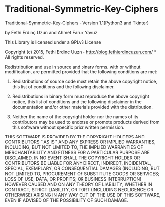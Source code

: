 # Traditional-Symmetric-Key-Ciphers

Traditional-Symmetric-Key-Ciphers - Version 1.1(Python3 and Tkinter)

by Fethi Erdinç Uzun and Ahmet Faruk Yavuz

This Library is licensed under a GPLv3 License

  Copyright (c) 2015, Fethi Erdinc Uuzn - http://blog.fethierdincuzun.com/ * All rights reserved.
 
  Redistribution and use in source and binary forms, with or without
  modification, are permitted provided that the following conditions
  are met:
  1. Redistributions of source code must retain the above copyright
     notice, this list of conditions and the following disclaimer.
  2. Redistributions in binary form must reproduce the above copyright
     notice, this list of conditions and the following disclaimer in the
     documentation and/or other materials provided with the distribution.
 
  3. Neither the name of the copyright holder nor the names of its
     contributors may be used to endorse or promote products derived
     from this software without specific prior written permission.
 
  THIS SOFTWARE IS PROVIDED BY THE COPYRIGHT HOLDERS AND CONTRIBUTORS
  ``AS IS'' AND ANY EXPRESS OR IMPLIED WARRANTIES, INCLUDING, BUT NOT
  LIMITED TO, THE IMPLIED WARRANTIES OF MERCHANTABILITY AND FITNESS
  FOR A PARTICULAR PURPOSE ARE DISCLAIMED.  IN NO EVENT SHALL THE
  COPYRIGHT HOLDER OR CONTRIBUTORS BE LIABLE FOR ANY DIRECT, INDIRECT,
  INCIDENTAL, SPECIAL, EXEMPLARY, OR CONSEQUENTIAL DAMAGES
  (INCLUDING, BUT NOT LIMITED TO, PROCUREMENT OF SUBSTITUTE GOODS OR
  SERVICES; LOSS OF USE, DATA, OR PROFITS; OR BUSINESS INTERRUPTION)
  HOWEVER CAUSED AND ON ANY THEORY OF LIABILITY, WHETHER IN CONTRACT,
  STRICT LIABILITY, OR TORT (INCLUDING NEGLIGENCE OR OTHERWISE)
  ARISING IN ANY WAY OUT OF THE USE OF THIS SOFTWARE, EVEN IF ADVISED
  OF THE POSSIBILITY OF SUCH DAMAGE.
